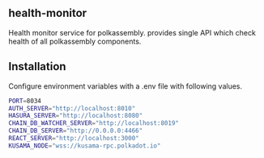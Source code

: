 ## health-monitor

Health monitor service for polkassembly. provides single API which check health of all polkassembly components.

## Installation

Configure environment variables with a .env file with following values.

```bash
PORT=8034
AUTH_SERVER="http://localhost:8010"
HASURA_SERVER="http://localhost:8080"
CHAIN_DB_WATCHER_SERVER="http://localhost:8019"
CHAIN_DB_SERVER="http://0.0.0.0:4466"
REACT_SERVER="http://localhost:3000"
KUSAMA_NODE="wss://kusama-rpc.polkadot.io"
```


